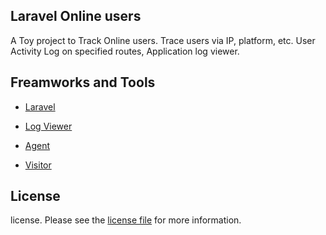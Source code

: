 ## Laravel Online users
A Toy project to Track Online users. Trace users via IP, platform, etc. User Activity Log on specified routes, Application log viewer.


## Freamworks and Tools

- [Laravel](https://laravel.com/)

- [Log Viewer](https://github.com/ARCANEDEV/LogViewer)

- [Agent](https://github.com/jenssegers/agent)

- [Visitor](https://github.com/shetabit/visitor)

## License

license. Please see the [license file](LICENSE) for more information.
